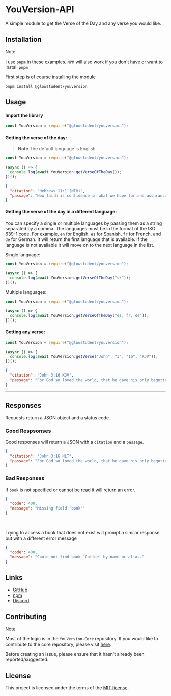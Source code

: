 # YouVersion-API

A simple module to get the Verse of the Day and any verse you would like.

## Installation

> [!NOTE]
> I use `pnpm` in these examples. `NPM` will also work if you don't have or want to install `pnpm`

First step is of course installing the module

```bash
pnpm install @glowstudent/youversion
```

## Usage

#### Import the library

```javascript
const YouVersion = require("@glowstudent/youversion");
```

#### Getting the verse of the day:

> **Note**
> The default language is English

```javascript
const YouVersion = require("@glowstudent/youversion");

(async () => {
  console.log(await YouVersion.getVerseOfTheDay());
})();
```

```json
{
  "citation": "Hebrews 11:1 (NIV)",
  "passage": "Now faith is confidence in what we hope for and assurance about what we do not see."
}
```

#### Getting the verse of the day in a different language:

You can specify a single or multiple languages by passing them as a string separated by a comma. The languages must be in the format of the ISO 639-1 code. For example, `en` for English, `es` for Spanish, `fr` for French, and `de` for German. It will return the first language that is available. If the language is not available it will move on to the next language in the list.

Single language:

```javascript
const YouVersion = require("@glowstudent/youversion");

(async () => {
  console.log(await YouVersion.getVerseOfTheDay("sk"));
})();
```

Multiple languages:

```javascript
const YouVersion = require("@glowstudent/youversion");

(async () => {
  console.log(await YouVersion.getVerseOfTheDay("es, fr, de"));
})();
```

#### Getting any verse:

```javascript
const YouVersion = require("@glowstudent/youversion");

(async () => {
  console.log(await YouVersion.getVerse("John", "3", "16", "KJV"));
})();
```

```json
{
  "citation": "John 3:16 KJV",
  "passage": "For God so loved the world, that he gave his only begotten Son, that whosoever believeth in him should not perish, but have everlasting life."
}
```

---

## Responses

Requests return a JSON object and a status code.

### Good Respsonses

Good responses will return a JSON with a `citation` and a `passage`.

```json
{
  "citation": "John 3:16 NLT",
  "passage": "For God so loved the world, that he gave his only begotten Son, that whosoever believeth in him should not perish, but have everlasting life."
}
```

### Bad Responses

If `book` is not specified or cannot be read it will return an error.

```json
{
  "code": 400,
  "message": "Missing field 'book'"
}
```

<br>

Trying to access a book that does not exist will prompt a similar response but with a different error message

```json
{
  "code": 400,
  "message": "Could not find book 'Coffee' by name or alias."
}
```

## Links

- [GitHub](https://github.com/Glowstudent777/YouVersion-API)
- [npm](https://www.npmjs.com/package/@glowstudent/youversion)
- [Discord](https://discord.gg/4wM63P7ZUd)

## Contributing

> [!NOTE]
> Most of the logic is in the `YouVersion-Core` repository. If you would like to contribute to the core repository, please visit [here](https://github.com/Glowstudent777/YouVersion-Core).

Before creating an issue, please ensure that it hasn't already been reported/suggested.

## License

This project is licensed under the terms of the
[MIT license](/LICENSE).
